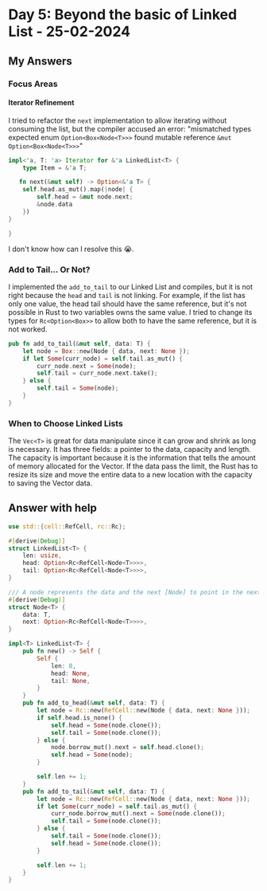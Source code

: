 # Day 5: Beyond the basic of Linked List - 25-02-2024

## My Answers

### Focus Areas
#### Iterator Refinement
I tried to refactor the ``next`` implementation to allow iterating without consuming the list, but the compiler accused an error: "mismatched types expected enum `Option<Box<Node<T>>>` found mutable reference `&mut Option<Box<Node<T>>>`"
```rs
impl<'a, T: 'a> Iterator for &'a LinkedList<T> {
    type Item = &'a T;

   fn next(&mut self) -> Option<&'a T> {
    self.head.as_mut().map(|node| {
        self.head = &mut node.next;
        &node.data
    })
}

}
```
I don't know how can I resolve this 😭.

### Add to Tail... Or Not?
I implemented the ``add_to_tail`` to our Linked List and compiles, but it is not right because the ``head`` and ``tail`` is not linking. For example, if the list has only one value, the head tail should have the same reference, but it's not possible in Rust to two variables owns the same value. I tried to change its types for ``Rc<Option<Box>>`` to allow both to have the same reference, but it is not worked.

```rs
pub fn add_to_tail(&mut self, data: T) {
    let node = Box::new(Node { data, next: None });
    if let Some(curr_node) = self.tail.as_mut() {
        curr_node.next = Some(node);
        self.tail = curr_node.next.take();
    } else {
        self.tail = Some(node);
    }
}
```

### When to Choose Linked Lists
The ``Vec<T>`` is great for data manipulate since it can grow and shrink as long is necessary. It has three fields: a pointer to the data, capacity and length. The capacity is important because it is the information that tells the amount of memory allocated for the Vector. If the data pass the limit, the Rust has to resize its size and move the entire data to a new location with the capacity to saving the Vector data.

## Answer with help
```rs
use std::{cell::RefCell, rc::Rc};

#[derive(Debug)]
struct LinkedList<T> {
    len: usize,
    head: Option<Rc<RefCell<Node<T>>>>,
    tail: Option<Rc<RefCell<Node<T>>>>,
}

/// A node represents the data and the next [Node] to point in the next.
#[derive(Debug)]
struct Node<T> {
    data: T,
    next: Option<Rc<RefCell<Node<T>>>>,
}

impl<T> LinkedList<T> {
    pub fn new() -> Self {
        Self {
            len: 0,
            head: None,
            tail: None,
        }
    }
    pub fn add_to_head(&mut self, data: T) {
        let node = Rc::new(RefCell::new(Node { data, next: None }));
        if self.head.is_none() {
            self.head = Some(node.clone());
            self.tail = Some(node.clone());
        } else {
            node.borrow_mut().next = self.head.clone();
            self.head = Some(node);
        }

        self.len += 1;
    }
    pub fn add_to_tail(&mut self, data: T) {
        let node = Rc::new(RefCell::new(Node { data, next: None }));
        if let Some(curr_node) = self.tail.as_mut() {
            curr_node.borrow_mut().next = Some(node.clone());
            self.tail = Some(node.clone());
        } else {
            self.tail = Some(node.clone());
            self.head = Some(node.clone());
        }

        self.len += 1;
    }
}
```